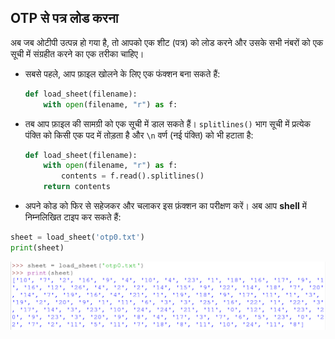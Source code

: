 ## OTP से पत्र लोड करना

अब जब ओटीपी उत्पन्न हो गया है, तो आपको एक शीट (पत्र) को लोड करने और उसके सभी नंबरों को एक सूची में संग्रहीत करने का एक तरीका चाहिए।

- सबसे पहले, आप फ़ाइल खोलने के लिए एक फंक्शन बना सकते हैं:

   ```python
   def load_sheet(filename):
       with open(filename, "r") as f:
   ```

- तब आप फ़ाइल की सामग्री को एक सूची में डाल सकते हैं। `splitlines()` भाग सूची में प्रत्येक पंक्ति को किसी एक पद में तोड़ता है और `\n` वर्ण (नई पंक्ति) को भी हटाता है:

    ```python
    def load_sheet(filename):
        with open(filename, "r") as f:
            contents = f.read().splitlines()
        return contents
    ```

- अपने कोड को फिर से सहेजकर और चलाकर इस फ़ंक्शन का परीक्षण करें। अब आप **shell** में निम्नलिखित टाइप कर सकते हैं:

```python
sheet = load_sheet('otp0.txt')
print(sheet)
```

![output of load_sheet](images/screen2.png)


